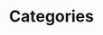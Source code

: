 ---
title : "Categories"

layout : categories

permalink : /categories/ # 해당 permalink는 _config.yml에서의 category_archive 설정의 path와 동일해야 한다

author_profile : true
---